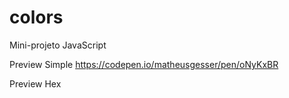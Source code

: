 # colors

Mini-projeto JavaScript

Preview Simple
https://codepen.io/matheusgesser/pen/oNyKxBR

Preview Hex
